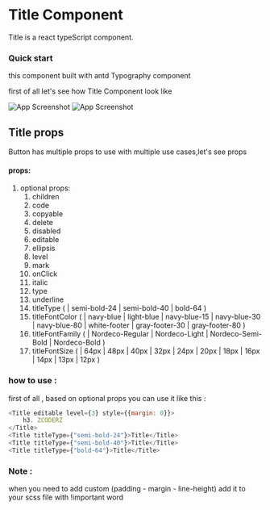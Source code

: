 # Title Component

Title is a react typeScript component.

### Quick start

this component built with antd Typography component

first of all let's see how Title Component look like

![App Screenshot](img/example.JPG)
![App Screenshot](img/example2.JPG)

## Title props

Button has multiple props to use with multiple use cases,let's see props

#### props:

1. optional props:
    1. children
    1. code
    1. copyable
    1. delete
    1. disabled
    1. editable
    1. ellipsis
    1. level
    1. mark
    1. onClick
    1. italic
    1. type
    1. underline
    1. titleType (
       | semi-bold-24 | semi-bold-40 | bold-64
       )
    1. titleFontColor (
       | navy-blue | light-blue | navy-blue-15 | navy-blue-30 | navy-blue-80 | white-footer | gray-footer-30 |
       gray-footer-80
       )
    1. titleFontFamily (
       | Nordeco-Regular | Nordeco-Light | Nordeco-Semi-Bold | Nordeco-Bold
       )
    1. titleFontSize (
       | 64px | 48px | 40px | 32px | 24px | 20px | 18px | 16px | 14px | 13px | 12px
       )

### how to use :

first of all , based on optional props you can use it like this :

```javascript
<Title editable level={3} style={{margin: 0}}>
    h3. ZCODERZ
</Title>
<Title titleType={"semi-bold-24"}>Title</Title>
<Title titleType={"semi-bold-40"}>Title</Title>
<Title titleType={"bold-64"}>Title</Title>
```

### Note :

when you need to add custom (padding - margin - line-height) add it to your scss file with !important word